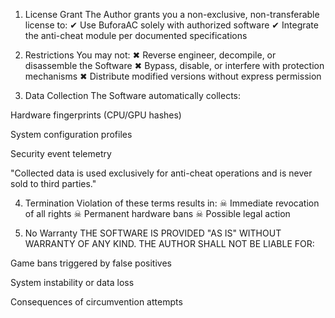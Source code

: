 1. License Grant
The Author grants you a non-exclusive, non-transferable license to:
✔ Use BuforaAC solely with authorized software
✔ Integrate the anti-cheat module per documented specifications

2. Restrictions
You may not:
✖ Reverse engineer, decompile, or disassemble the Software
✖ Bypass, disable, or interfere with protection mechanisms
✖ Distribute modified versions without express permission

3. Data Collection
The Software automatically collects:

Hardware fingerprints (CPU/GPU hashes)

System configuration profiles

Security event telemetry

"Collected data is used exclusively for anti-cheat operations and is never sold to third parties."

4. Termination
Violation of these terms results in:
☠ Immediate revocation of all rights
☠ Permanent hardware bans
☠ Possible legal action

5. No Warranty
THE SOFTWARE IS PROVIDED "AS IS" WITHOUT WARRANTY OF ANY KIND. THE AUTHOR SHALL NOT BE LIABLE FOR:

Game bans triggered by false positives

System instability or data loss

Consequences of circumvention attempts
